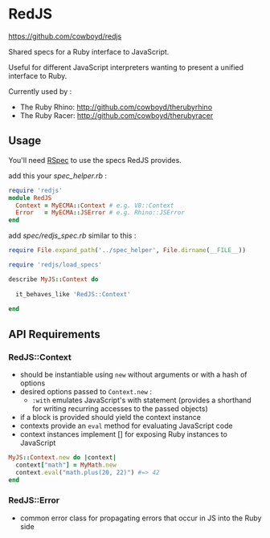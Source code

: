 # RedJS

https://github.com/cowboyd/redjs

Shared specs for a Ruby interface to JavaScript.


Useful for different JavaScript interpreters wanting to present a unified 
interface to Ruby.

Currently used by :

* The Ruby Rhino: http://github.com/cowboyd/therubyrhino
* The Ruby Racer: http://github.com/cowboyd/therubyracer

## Usage

You'll need [RSpec](http://rspec.info/) to use the specs RedJS provides.

add this your *spec_helper.rb* :

```ruby
require 'redjs'
module RedJS
  Context = MyECMA::Context # e.g. V8::Context
  Error   = MyECMA::JSError # e.g. Rhino::JSError
end
```

add *spec/redjs_spec.rb* similar to this :

```ruby
require File.expand_path('../spec_helper', File.dirname(__FILE__))

require 'redjs/load_specs'

describe MyJS::Context do
  
  it_behaves_like 'RedJS::Context'
  
end
```

## API Requirements

### RedJS::Context

* should be instantiable using `new` without arguments or with a hash of options
* desired options passed to `Context.new` :
  * `:with` emulates JavaScript's with statement (provides a shorthand for writing 
    recurring accesses to the passed objects)
* if a block is provided should yield the context instance
* contexts provide an `eval` method for evaluating JavaScript code
* context instances implement [] for exposing Ruby instances to JavaScript

```ruby
MyJS::Context.new do |context|
  context["math"] = MyMath.new
  context.eval("math.plus(20, 22)") #=> 42
end
```

### RedJS::Error

* common error class for propagating errors that occur in JS into the Ruby side
